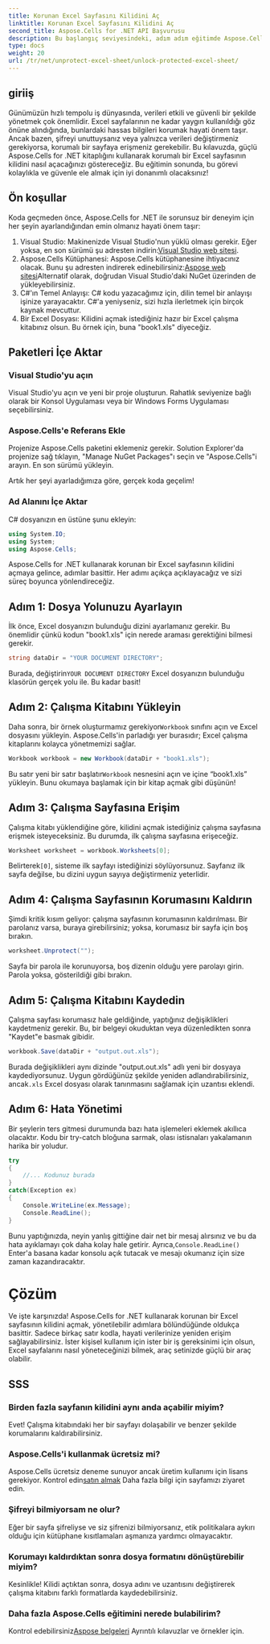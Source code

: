 ```yaml
---
title: Korunan Excel Sayfasını Kilidini Aç
linktitle: Korunan Excel Sayfasını Kilidini Aç
second_title: Aspose.Cells for .NET API Başvurusu
description: Bu başlangıç seviyesindeki, adım adım eğitimde Aspose.Cells for .NET kullanarak korumalı Excel sayfalarının kilidini nasıl açacağınızı öğrenin.
type: docs
weight: 20
url: /tr/net/unprotect-excel-sheet/unlock-protected-excel-sheet/
---
```

## giriiş

Günümüzün hızlı tempolu iş dünyasında, verileri etkili ve güvenli bir şekilde yönetmek çok önemlidir. Excel sayfalarının ne kadar yaygın kullanıldığı göz önüne alındığında, bunlardaki hassas bilgileri korumak hayati önem taşır. Ancak bazen, şifreyi unuttuysanız veya yalnızca verileri değiştirmeniz gerekiyorsa, korumalı bir sayfaya erişmeniz gerekebilir. Bu kılavuzda, güçlü Aspose.Cells for .NET kitaplığını kullanarak korumalı bir Excel sayfasının kilidini nasıl açacağınızı göstereceğiz. Bu eğitimin sonunda, bu görevi kolaylıkla ve güvenle ele almak için iyi donanımlı olacaksınız!

## Ön koşullar

Koda geçmeden önce, Aspose.Cells for .NET ile sorunsuz bir deneyim için her şeyin ayarlandığından emin olmanız hayati önem taşır:

1.  Visual Studio: Makinenizde Visual Studio'nun yüklü olması gerekir. Eğer yoksa, en son sürümü şu adresten indirin:[Visual Studio web sitesi](https://visualstudio.microsoft.com/downloads/).
2.  Aspose.Cells Kütüphanesi: Aspose.Cells kütüphanesine ihtiyacınız olacak. Bunu şu adresten indirerek edinebilirsiniz:[Aspose web sitesi](https://releases.aspose.com/cells/net/)Alternatif olarak, doğrudan Visual Studio'daki NuGet üzerinden de yükleyebilirsiniz.
3. C#'ın Temel Anlayışı: C# kodu yazacağımız için, dilin temel bir anlayışı işinize yarayacaktır. C#'a yeniyseniz, sizi hızla ilerletmek için birçok kaynak mevcuttur.
4. Bir Excel Dosyası: Kilidini açmak istediğiniz hazır bir Excel çalışma kitabınız olsun. Bu örnek için, buna "book1.xls" diyeceğiz.

## Paketleri İçe Aktar

### Visual Studio'yu açın

Visual Studio'yu açın ve yeni bir proje oluşturun. Rahatlık seviyenize bağlı olarak bir Konsol Uygulaması veya bir Windows Forms Uygulaması seçebilirsiniz.

### Aspose.Cells'e Referans Ekle

Projenize Aspose.Cells paketini eklemeniz gerekir. Solution Explorer'da projenize sağ tıklayın, "Manage NuGet Packages"ı seçin ve "Aspose.Cells"i arayın. En son sürümü yükleyin.

Artık her şeyi ayarladığımıza göre, gerçek koda geçelim!

### Ad Alanını İçe Aktar

C# dosyanızın en üstüne şunu ekleyin:

```csharp
using System.IO;
using System;
using Aspose.Cells;
```

Aspose.Cells for .NET kullanarak korunan bir Excel sayfasının kilidini açmaya gelince, adımlar basittir. Her adımı açıkça açıklayacağız ve sizi süreç boyunca yönlendireceğiz.

## Adım 1: Dosya Yolunuzu Ayarlayın

İlk önce, Excel dosyanızın bulunduğu dizini ayarlamanız gerekir. Bu önemlidir çünkü kodun "book1.xls" için nerede araması gerektiğini bilmesi gerekir.

```csharp
string dataDir = "YOUR DOCUMENT DIRECTORY";
```
 Burada, değiştirin`YOUR DOCUMENT DIRECTORY` Excel dosyanızın bulunduğu klasörün gerçek yolu ile. Bu kadar basit!

## Adım 2: Çalışma Kitabını Yükleyin

 Daha sonra, bir örnek oluşturmamız gerekiyor`Workbook` sınıfını açın ve Excel dosyasını yükleyin. Aspose.Cells'in parladığı yer burasıdır; Excel çalışma kitaplarını kolayca yönetmemizi sağlar.

```csharp
Workbook workbook = new Workbook(dataDir + "book1.xls");
```
 Bu satır yeni bir satır başlatır`Workbook` nesnesini açın ve içine “book1.xls” yükleyin. Bunu okumaya başlamak için bir kitap açmak gibi düşünün!

## Adım 3: Çalışma Sayfasına Erişim

Çalışma kitabı yüklendiğine göre, kilidini açmak istediğiniz çalışma sayfasına erişmek isteyeceksiniz. Bu durumda, ilk çalışma sayfasına erişeceğiz.

```csharp
Worksheet worksheet = workbook.Worksheets[0];
```
 Belirterek`[0]`, sisteme ilk sayfayı istediğinizi söylüyorsunuz. Sayfanız ilk sayfa değilse, bu dizini uygun sayıya değiştirmeniz yeterlidir.

## Adım 4: Çalışma Sayfasının Korumasını Kaldırın

Şimdi kritik kısım geliyor: çalışma sayfasının korumasının kaldırılması. Bir parolanız varsa, buraya girebilirsiniz; yoksa, korumasız bir sayfa için boş bırakın.

```csharp
worksheet.Unprotect("");
```
Sayfa bir parola ile korunuyorsa, boş dizenin olduğu yere parolayı girin. Parola yoksa, gösterildiği gibi bırakın.

## Adım 5: Çalışma Kitabını Kaydedin

Çalışma sayfası korumasız hale geldiğinde, yaptığınız değişiklikleri kaydetmeniz gerekir. Bu, bir belgeyi okuduktan veya düzenledikten sonra "Kaydet"e basmak gibidir.

```csharp
workbook.Save(dataDir + "output.out.xls");
```
 Burada değişiklikleri aynı dizinde "output.out.xls" adlı yeni bir dosyaya kaydediyorsunuz. Uygun gördüğünüz şekilde yeniden adlandırabilirsiniz, ancak`.xls` Excel dosyası olarak tanınmasını sağlamak için uzantısı eklendi.

## Adım 6: Hata Yönetimi

Bir şeylerin ters gitmesi durumunda bazı hata işlemeleri eklemek akıllıca olacaktır. Kodu bir try-catch bloğuna sarmak, olası istisnaları yakalamanın harika bir yoludur.

```csharp
try
{
    //... Kodunuz burada
}
catch(Exception ex)
{
    Console.WriteLine(ex.Message);
    Console.ReadLine();
}
```
 Bunu yaptığınızda, neyin yanlış gittiğine dair net bir mesaj alırsınız ve bu da hata ayıklamayı çok daha kolay hale getirir. Ayrıca,`Console.ReadLine()` Enter'a basana kadar konsolu açık tutacak ve mesajı okumanız için size zaman kazandıracaktır.

# Çözüm

Ve işte karşınızda! Aspose.Cells for .NET kullanarak korunan bir Excel sayfasının kilidini açmak, yönetilebilir adımlara bölündüğünde oldukça basittir. Sadece birkaç satır kodla, hayati verilerinize yeniden erişim sağlayabilirsiniz. İster kişisel kullanım için ister bir iş gereksinimi için olsun, Excel sayfalarını nasıl yöneteceğinizi bilmek, araç setinizde güçlü bir araç olabilir. 

## SSS

### Birden fazla sayfanın kilidini aynı anda açabilir miyim?
Evet! Çalışma kitabındaki her bir sayfayı dolaşabilir ve benzer şekilde korumalarını kaldırabilirsiniz.

### Aspose.Cells'i kullanmak ücretsiz mi?
 Aspose.Cells ücretsiz deneme sunuyor ancak üretim kullanımı için lisans gerekiyor. Kontrol edin[satın almak](https://purchase.aspose.com/buy) Daha fazla bilgi için sayfamızı ziyaret edin.

### Şifreyi bilmiyorsam ne olur?
Eğer bir sayfa şifreliyse ve siz şifrenizi bilmiyorsanız, etik politikalara aykırı olduğu için kütüphane kısıtlamaları aşmanıza yardımcı olmayacaktır.

### Korumayı kaldırdıktan sonra dosya formatını dönüştürebilir miyim?
Kesinlikle! Kilidi açtıktan sonra, dosya adını ve uzantısını değiştirerek çalışma kitabını farklı formatlarda kaydedebilirsiniz.

### Daha fazla Aspose.Cells eğitimini nerede bulabilirim?
 Kontrol edebilirsiniz[Aspose belgeleri](https://reference.aspose.com/cells/net/) Ayrıntılı kılavuzlar ve örnekler için.